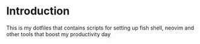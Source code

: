 # Introduction

This is my dotfiles that contains scripts for setting up fish shell, neovim and other tools that boost my productivity day
